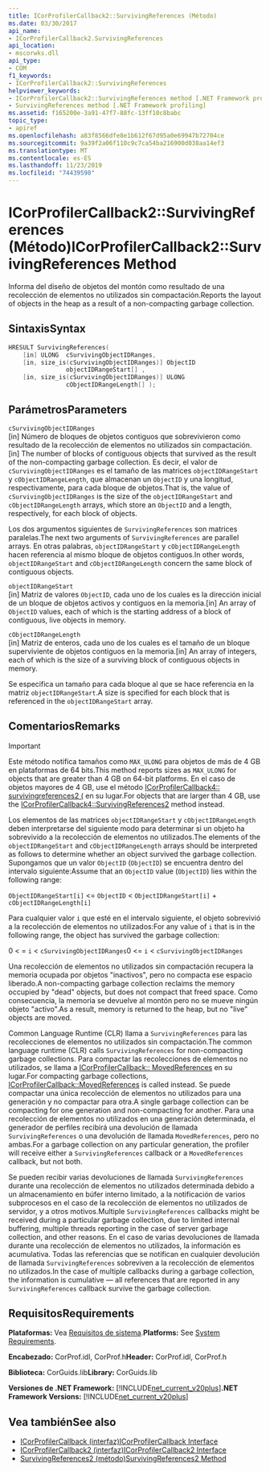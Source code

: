```yaml
---
title: ICorProfilerCallback2::SurvivingReferences (Método)
ms.date: 03/30/2017
api_name:
- ICorProfilerCallback2.SurvivingReferences
api_location:
- mscorwks.dll
api_type:
- COM
f1_keywords:
- ICorProfilerCallback2::SurvivingReferences
helpviewer_keywords:
- ICorProfilerCallback2::SurvivingReferences method [.NET Framework profiling]
- SurvivingReferences method [.NET Framework profiling]
ms.assetid: f165200e-3a91-47f7-88fc-13ff10c8babc
topic_type:
- apiref
ms.openlocfilehash: a83f8566dfe8e1b612f67d95a0e69947b72704ce
ms.sourcegitcommit: 9a39f2a06f110c9c7ca54ba216900d038aa14ef3
ms.translationtype: MT
ms.contentlocale: es-ES
ms.lasthandoff: 11/23/2019
ms.locfileid: "74439598"
---
```

# <a name="icorprofilercallback2survivingreferences-method"></a><span data-ttu-id="21f8e-102">ICorProfilerCallback2::SurvivingReferences (Método)</span><span class="sxs-lookup"><span data-stu-id="21f8e-102">ICorProfilerCallback2::SurvivingReferences Method</span></span>
<span data-ttu-id="21f8e-103">Informa del diseño de objetos del montón como resultado de una recolección de elementos no utilizados sin compactación.</span><span class="sxs-lookup"><span data-stu-id="21f8e-103">Reports the layout of objects in the heap as a result of a non-compacting garbage collection.</span></span>  
  
## <a name="syntax"></a><span data-ttu-id="21f8e-104">Sintaxis</span><span class="sxs-lookup"><span data-stu-id="21f8e-104">Syntax</span></span>  
  
```cpp  
HRESULT SurvivingReferences(  
    [in] ULONG  cSurvivingObjectIDRanges,  
    [in, size_is(cSurvivingObjectIDRanges)] ObjectID  
                objectIDRangeStart[] ,  
    [in, size_is(cSurvivingObjectIDRanges)] ULONG  
                cObjectIDRangeLength[] );  
```  
  
## <a name="parameters"></a><span data-ttu-id="21f8e-105">Parámetros</span><span class="sxs-lookup"><span data-stu-id="21f8e-105">Parameters</span></span>  
 `cSurvivingObjectIDRanges`  
 <span data-ttu-id="21f8e-106">[in] Número de bloques de objetos contiguos que sobrevivieron como resultado de la recolección de elementos no utilizados sin compactación.</span><span class="sxs-lookup"><span data-stu-id="21f8e-106">[in] The number of blocks of contiguous objects that survived as the result of the non-compacting garbage collection.</span></span> <span data-ttu-id="21f8e-107">Es decir, el valor de `cSurvivingObjectIDRanges` es el tamaño de las matrices `objectIDRangeStart` y `cObjectIDRangeLength`, que almacenan un `ObjectID` y una longitud, respectivamente, para cada bloque de objetos.</span><span class="sxs-lookup"><span data-stu-id="21f8e-107">That is, the value of `cSurvivingObjectIDRanges` is the size of the `objectIDRangeStart` and `cObjectIDRangeLength` arrays, which store an `ObjectID` and a length, respectively, for each block of objects.</span></span>  
  
 <span data-ttu-id="21f8e-108">Los dos argumentos siguientes de `SurvivingReferences` son matrices paralelas.</span><span class="sxs-lookup"><span data-stu-id="21f8e-108">The next two arguments of `SurvivingReferences` are parallel arrays.</span></span> <span data-ttu-id="21f8e-109">En otras palabras, `objectIDRangeStart` y `cObjectIDRangeLength` hacen referencia al mismo bloque de objetos contiguos.</span><span class="sxs-lookup"><span data-stu-id="21f8e-109">In other words, `objectIDRangeStart` and `cObjectIDRangeLength` concern the same block of contiguous objects.</span></span>  
  
 `objectIDRangeStart`  
 <span data-ttu-id="21f8e-110">[in] Matriz de valores `ObjectID`, cada uno de los cuales es la dirección inicial de un bloque de objetos activos y contiguos en la memoria.</span><span class="sxs-lookup"><span data-stu-id="21f8e-110">[in] An array of `ObjectID` values, each of which is the starting address of a block of contiguous, live objects in memory.</span></span>  
  
 `cObjectIDRangeLength`  
 <span data-ttu-id="21f8e-111">[in] Matriz de enteros, cada uno de los cuales es el tamaño de un bloque superviviente de objetos contiguos en la memoria.</span><span class="sxs-lookup"><span data-stu-id="21f8e-111">[in] An array of integers, each of which is the size of a surviving block of contiguous objects in memory.</span></span>  
  
 <span data-ttu-id="21f8e-112">Se especifica un tamaño para cada bloque al que se hace referencia en la matriz `objectIDRangeStart`.</span><span class="sxs-lookup"><span data-stu-id="21f8e-112">A size is specified for each block that is referenced in the `objectIDRangeStart` array.</span></span>  
  
## <a name="remarks"></a><span data-ttu-id="21f8e-113">Comentarios</span><span class="sxs-lookup"><span data-stu-id="21f8e-113">Remarks</span></span>  
  
> [!IMPORTANT]
> <span data-ttu-id="21f8e-114">Este método notifica tamaños como `MAX_ULONG` para objetos de más de 4 GB en plataformas de 64 bits.</span><span class="sxs-lookup"><span data-stu-id="21f8e-114">This method reports sizes as `MAX_ULONG` for objects that are greater than 4 GB on 64-bit platforms.</span></span> <span data-ttu-id="21f8e-115">En el caso de objetos mayores de 4 GB, use el método [ICorProfilerCallback4:: survivingreferences2 (](../../../../docs/framework/unmanaged-api/profiling/icorprofilercallback4-survivingreferences2-method.md) en su lugar.</span><span class="sxs-lookup"><span data-stu-id="21f8e-115">For objects that are larger than 4 GB, use the [ICorProfilerCallback4::SurvivingReferences2](../../../../docs/framework/unmanaged-api/profiling/icorprofilercallback4-survivingreferences2-method.md) method instead.</span></span>  
  
 <span data-ttu-id="21f8e-116">Los elementos de las matrices `objectIDRangeStart` y `cObjectIDRangeLength` deben interpretarse del siguiente modo para determinar si un objeto ha sobrevivido a la recolección de elementos no utilizados.</span><span class="sxs-lookup"><span data-stu-id="21f8e-116">The elements of the `objectIDRangeStart` and `cObjectIDRangeLength` arrays should be interpreted as follows to determine whether an object survived the garbage collection.</span></span> <span data-ttu-id="21f8e-117">Supongamos que un valor `ObjectID` (`ObjectID`) se encuentra dentro del intervalo siguiente:</span><span class="sxs-lookup"><span data-stu-id="21f8e-117">Assume that an `ObjectID` value (`ObjectID`) lies within the following range:</span></span>  
  
 `ObjectIDRangeStart[i]` <= `ObjectID` < `ObjectIDRangeStart[i]` + `cObjectIDRangeLength[i]`  
  
 <span data-ttu-id="21f8e-118">Para cualquier valor `i` que esté en el intervalo siguiente, el objeto sobrevivió a la recolección de elementos no utilizados:</span><span class="sxs-lookup"><span data-stu-id="21f8e-118">For any value of `i` that is in the following range, the object has survived the garbage collection:</span></span>  
  
 <span data-ttu-id="21f8e-119">0 < = `i` < `cSurvivingObjectIDRanges`</span><span class="sxs-lookup"><span data-stu-id="21f8e-119">0 <= `i` < `cSurvivingObjectIDRanges`</span></span>  
  
 <span data-ttu-id="21f8e-120">Una recolección de elementos no utilizados sin compactación recupera la memoria ocupada por objetos "inactivos", pero no compacta ese espacio liberado.</span><span class="sxs-lookup"><span data-stu-id="21f8e-120">A non-compacting garbage collection reclaims the memory occupied by "dead" objects, but does not compact that freed space.</span></span> <span data-ttu-id="21f8e-121">Como consecuencia, la memoria se devuelve al montón pero no se mueve ningún objeto "activo".</span><span class="sxs-lookup"><span data-stu-id="21f8e-121">As a result, memory is returned to the heap, but no "live" objects are moved.</span></span>  
  
 <span data-ttu-id="21f8e-122">Common Language Runtime (CLR) llama a `SurvivingReferences` para las recolecciones de elementos no utilizados sin compactación.</span><span class="sxs-lookup"><span data-stu-id="21f8e-122">The common language runtime (CLR) calls `SurvivingReferences` for non-compacting garbage collections.</span></span> <span data-ttu-id="21f8e-123">Para compactar las recolecciones de elementos no utilizados, se llama a [ICorProfilerCallback:: MovedReferences](../../../../docs/framework/unmanaged-api/profiling/icorprofilercallback-movedreferences-method.md) en su lugar.</span><span class="sxs-lookup"><span data-stu-id="21f8e-123">For compacting garbage collections, [ICorProfilerCallback::MovedReferences](../../../../docs/framework/unmanaged-api/profiling/icorprofilercallback-movedreferences-method.md) is called instead.</span></span> <span data-ttu-id="21f8e-124">Se puede compactar una única recolección de elementos no utilizados para una generación y no compactar para otra.</span><span class="sxs-lookup"><span data-stu-id="21f8e-124">A single garbage collection can be compacting for one generation and non-compacting for another.</span></span> <span data-ttu-id="21f8e-125">Para una recolección de elementos no utilizados en una generación determinada, el generador de perfiles recibirá una devolución de llamada `SurvivingReferences` o una devolución de llamada `MovedReferences`, pero no ambas.</span><span class="sxs-lookup"><span data-stu-id="21f8e-125">For a garbage collection on any particular generation, the profiler will receive either a `SurvivingReferences` callback or a `MovedReferences` callback, but not both.</span></span>  
  
 <span data-ttu-id="21f8e-126">Se pueden recibir varias devoluciones de llamada `SurvivingReferences` durante una recolección de elementos no utilizados determinada debido a un almacenamiento en búfer interno limitado, a la notificación de varios subprocesos en el caso de la recolección de elementos no utilizados de servidor, y a otros motivos.</span><span class="sxs-lookup"><span data-stu-id="21f8e-126">Multiple `SurvivingReferences` callbacks might be received during a particular garbage collection, due to limited internal buffering, multiple threads reporting in the case of server garbage collection, and other reasons.</span></span> <span data-ttu-id="21f8e-127">En el caso de varias devoluciones de llamada durante una recolección de elementos no utilizados, la información es acumulativa. Todas las referencias que se notifican en cualquier devolución de llamada `SurvivingReferences` sobreviven a la recolección de elementos no utilizados.</span><span class="sxs-lookup"><span data-stu-id="21f8e-127">In the case of multiple callbacks during a garbage collection, the information is cumulative — all references that are reported in any `SurvivingReferences` callback survive the garbage collection.</span></span>  
  
## <a name="requirements"></a><span data-ttu-id="21f8e-128">Requisitos</span><span class="sxs-lookup"><span data-stu-id="21f8e-128">Requirements</span></span>  
 <span data-ttu-id="21f8e-129">**Plataformas:** Vea [Requisitos de sistema](../../../../docs/framework/get-started/system-requirements.md).</span><span class="sxs-lookup"><span data-stu-id="21f8e-129">**Platforms:** See [System Requirements](../../../../docs/framework/get-started/system-requirements.md).</span></span>  
  
 <span data-ttu-id="21f8e-130">**Encabezado:** CorProf.idl, CorProf.h</span><span class="sxs-lookup"><span data-stu-id="21f8e-130">**Header:** CorProf.idl, CorProf.h</span></span>  
  
 <span data-ttu-id="21f8e-131">**Biblioteca:** CorGuids.lib</span><span class="sxs-lookup"><span data-stu-id="21f8e-131">**Library:** CorGuids.lib</span></span>  
  
 <span data-ttu-id="21f8e-132">**Versiones de .NET Framework:** [!INCLUDE[net_current_v20plus](../../../../includes/net-current-v20plus-md.md)]</span><span class="sxs-lookup"><span data-stu-id="21f8e-132">**.NET Framework Versions:** [!INCLUDE[net_current_v20plus](../../../../includes/net-current-v20plus-md.md)]</span></span>  
  
## <a name="see-also"></a><span data-ttu-id="21f8e-133">Vea también</span><span class="sxs-lookup"><span data-stu-id="21f8e-133">See also</span></span>

- [<span data-ttu-id="21f8e-134">ICorProfilerCallback (interfaz)</span><span class="sxs-lookup"><span data-stu-id="21f8e-134">ICorProfilerCallback Interface</span></span>](../../../../docs/framework/unmanaged-api/profiling/icorprofilercallback-interface.md)
- [<span data-ttu-id="21f8e-135">ICorProfilerCallback2 (interfaz)</span><span class="sxs-lookup"><span data-stu-id="21f8e-135">ICorProfilerCallback2 Interface</span></span>](../../../../docs/framework/unmanaged-api/profiling/icorprofilercallback2-interface.md)
- [<span data-ttu-id="21f8e-136">SurvivingReferences2 (método)</span><span class="sxs-lookup"><span data-stu-id="21f8e-136">SurvivingReferences2 Method</span></span>](../../../../docs/framework/unmanaged-api/profiling/icorprofilercallback4-survivingreferences2-method.md)
